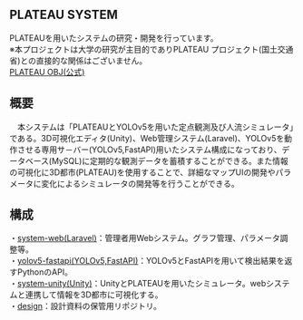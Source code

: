 ## PLATEAU SYSTEM
PLATEAUを用いたシステムの研究・開発を行っています。  
※本プロジェクトは大学の研究が主目的でありPLATEAU プロジェクト(国土交通省)との直接的な関係はございません。  
[PLATEAU OBJ(公式)](https://www.geospatial.jp/ckan/dataset/plateau-tokyo23ku)
## 概要  
　本システムは「PLATEAUとYOLOv5を用いた定点観測及び人流シミュレータ」である。3D可視化エディタ(Unity)、Web管理システム(Laravel)、YOLOv5を動作させる専用サ－バー(YOLOv5,FastAPI)用いたシステム構成になっており、データベース(MySQL)に定期的な観測データを蓄積することができる。また情報の可視化に3D都市(PLATEAU)を使用することで、詳細なマップUIの開発やパラメータに変化によるシミュレータの開発等を行うことができる。
## 構成  
・[system-web(Laravel)](https://github.com/plateau-system/system-web/tree/main/src/app)：管理者用Webシステム。グラフ管理、パラメータ調整等。  
・[yolov5-fastapi(YOLOv5,FastAPI)](https://github.com/plateau-system/yolov5-fastapi)：YOLOv5とFastAPIを用いて検出結果を返すPythonのAPI。  
・[system-unity(Unity)](https://github.com/plateau-system/system-unity)：UnityとPLATEAUを用いたシミュレータ。webシステムと連携して情報を3D都市に可視化する。  
・[design](https://github.com/plateau-system/design)：設計資料の保管用リポジトリ。  
